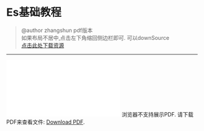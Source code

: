 # Es基础教程
> @author zhangshun
> pdf版本<br>
> 如果布局不居中,点击左下角缩回侧边栏即可.
> 可以downSource<br>
> [点击此处下载资源](https://github.com/zhangshun2/zhangshun2.github.io/tree/master/pdf/ElasticSearch教程.pdf)

---

<object data="../pdf/ElasticSearch教程.pdf" type="application/pdf" width="1600px" height="1800px"> 
    <embed src="../pdf/ElasticSearch教程.pdf"> 
     浏览器不支持展示PDF. 请下载PDF来查看文件: <a href="https://github.com/zhangshun2/zhangshun2.github.io/tree/master/pdf/ElasticSearch教程.pdf">Download PDF</a>.</p> 
    </embed> 
</object>